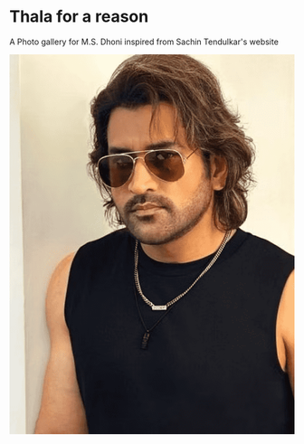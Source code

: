# Thala for a reason

A Photo gallery for M.S. Dhoni inspired from Sachin Tendulkar's website

![Dhoni Image](./app/opengraph-image.png)